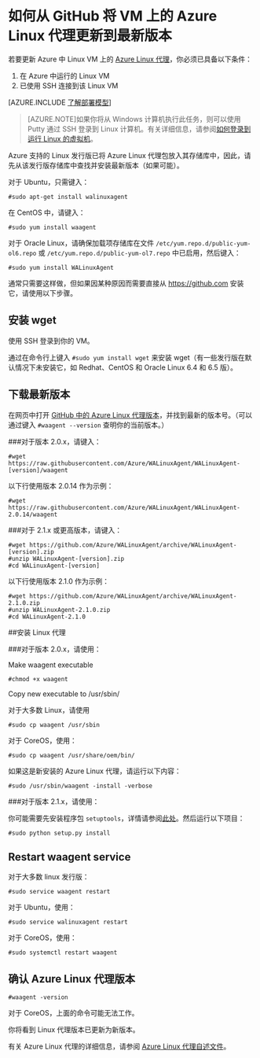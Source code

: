 <properties
	pageTitle="从 GitHub 更新 Azure Linux 代理 | Azure"
	description="了解如何从 Github 将 Azure 中 Linux VM 的 Azure Linux 代理更新到最新版本"
	services="virtual-machines"
	documentationCenter=""
	authors="SuperScottz"
	manager="timlt"
	editor=""
	tags="azure-resource-manager,azure-service-management"/>

<tags
	ms.service="virtual-machines"
	ms.date="12/14/2015"
	wacn.date="01/29/2016"/>


# 如何从 GitHub 将 VM 上的 Azure Linux 代理更新到最新版本

若要更新 Azure 中 Linux VM 上的 [Azure Linux 代理](https://github.com/Azure/WALinuxAgent)，你必须已具备以下条件：

1. 在 Azure 中运行的 Linux VM
2. 已使用 SSH 连接到该 Linux VM

[AZURE.INCLUDE [了解部署模型](../includes/learn-about-deployment-models-both-include.md)]


> [AZURE.NOTE]如果你将从 Windows 计算机执行此任务，则可以使用 Putty 通过 SSH 登录到 Linux 计算机。有关详细信息，请参阅[如何登录到运行 Linux 的虚拟机](/documentation/articles/virtual-machines-linux-how-to-log-on)。

Azure 支持的 Linux 发行版已将 Azure Linux 代理包放入其存储库中，因此，请先从该发行版存储库中查找并安装最新版本（如果可能）。

对于 Ubuntu，只需键入：

    #sudo apt-get install walinuxagent

在 CentOS 中，请键入：

    #sudo yum install waagent

对于 Oracle Linux，请确保加载项存储库在文件 `/etc/yum.repo.d/public-yum-ol6.repo` 或 `/etc/yum.repo.d/public-yum-ol7.repo` 中已启用，然后键入：

    #sudo yum install WALinuxAgent

通常只需要这样做，但如果因某种原因而需要直接从 https://github.com 安装它，请使用以下步骤。


## 安装 wget

使用 SSH 登录到你的 VM。

通过在命令行上键入 `#sudo yum install wget` 来安装 wget（有一些发行版在默认情况下未安装它，如 Redhat、CentOS 和 Oracle Linux 6.4 和 6.5 版）。


## 下载最新版本

在网页中打开 [GitHub 中的 Azure Linux 代理版本](https://github.com/Azure/WALinuxAgent/releases)，并找到最新的版本号。（可以通过键入 `#waagent --version` 查明你的当前版本。）

###对于版本 2.0.x，请键入：

    #wget https://raw.githubusercontent.com/Azure/WALinuxAgent/WALinuxAgent-[version]/waagent  

   以下行使用版本 2.0.14 作为示例：

    #wget https://raw.githubusercontent.com/Azure/WALinuxAgent/WALinuxAgent-2.0.14/waagent  

###对于 2.1.x 或更高版本，请键入：

    #wget https://github.com/Azure/WALinuxAgent/archive/WALinuxAgent-[version].zip
    #unzip WALinuxAgent-[version].zip
    #cd WALinuxAgent-[version]

   以下行使用版本 2.1.0 作为示例：

    #wget https://github.com/Azure/WALinuxAgent/archive/WALinuxAgent-2.1.0.zip
    #unzip WALinuxAgent-2.1.0.zip  
    #cd WALinuxAgent-2.1.0

##安装 Linux 代理

###对于版本 2.0.x，请使用：

 Make waagent executable

    #chmod +x waagent

 Copy new executable to /usr/sbin/

  对于大多数 Linux，请使用

    #sudo cp waagent /usr/sbin

  对于 CoreOS，使用：

    #sudo cp waagent /usr/share/oem/bin/

  如果这是新安装的 Azure Linux 代理，请运行以下内容：
 
    #sudo /usr/sbin/waagent -install -verbose

###对于版本 2.1.x，请使用：

你可能需要先安装程序包 `setuptools`，详情请参阅[此处](https://pypi.python.org/pypi/setuptools)。然后运行以下项目：

    #sudo python setup.py install

## Restart waagent service

对于大多数 linux 发行版：

    #sudo service waagent restart

对于 Ubuntu，使用：

    #sudo service walinuxagent restart

对于 CoreOS，使用：

    #sudo systemctl restart waagent

## 确认 Azure Linux 代理版本

    #waagent -version

对于 CoreOS，上面的命令可能无法工作。

你将看到 Linux 代理版本已更新为新版本。

有关 Azure Linux 代理的详细信息，请参阅 [Azure Linux 代理自述文件](https://github.com/Azure/WALinuxAgent)。

<!---HONumber=Mooncake_0118_2016-->